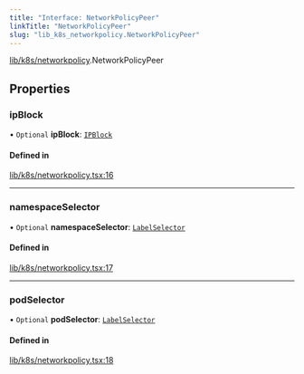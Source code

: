```yaml
---
title: "Interface: NetworkPolicyPeer"
linkTitle: "NetworkPolicyPeer"
slug: "lib_k8s_networkpolicy.NetworkPolicyPeer"
---
```


[lib/k8s/networkpolicy](../modules/lib_k8s_networkpolicy.md).NetworkPolicyPeer

## Properties

### ipBlock

• `Optional` **ipBlock**: [`IPBlock`](lib_k8s_networkpolicy.IPBlock.md)

#### Defined in

[lib/k8s/networkpolicy.tsx:16](https://github.com/headlamp-k8s/headlamp/blob/e3b4c5c7/frontend/src/lib/k8s/networkpolicy.tsx#L16)

___

### namespaceSelector

• `Optional` **namespaceSelector**: [`LabelSelector`](lib_k8s_cluster.LabelSelector.md)

#### Defined in

[lib/k8s/networkpolicy.tsx:17](https://github.com/headlamp-k8s/headlamp/blob/e3b4c5c7/frontend/src/lib/k8s/networkpolicy.tsx#L17)

___

### podSelector

• `Optional` **podSelector**: [`LabelSelector`](lib_k8s_cluster.LabelSelector.md)

#### Defined in

[lib/k8s/networkpolicy.tsx:18](https://github.com/headlamp-k8s/headlamp/blob/e3b4c5c7/frontend/src/lib/k8s/networkpolicy.tsx#L18)
